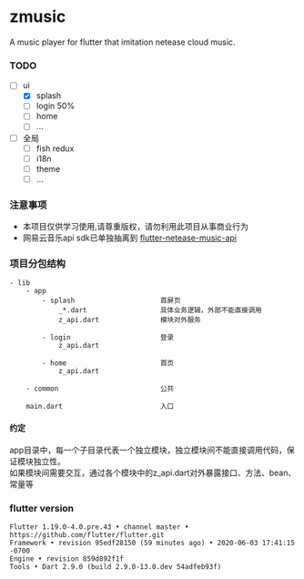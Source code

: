# zmusic

A music player for flutter that imitation netease cloud music.

### TODO
- [ ] ui
  - [x] splash
  - [ ] login 50%
  - [ ] home
  - [ ] ...
- [ ] 全局
  - [ ] fish redux
  - [ ] i18n
  - [ ] theme
  - [ ] ...

### 注意事项
- 本项目仅供学习使用,请尊重版权，请勿利用此项目从事商业行为
- 网易云音乐api sdk已单独抽离到 [flutter-netease-music-api](https://github.com/hcanyz/flutter-netease-music-api)

### 项目分包结构
```text
- lib
    - app
        - splash                     首屏页
            _*.dart                  具体业务逻辑，外部不能直接调用
            z_api.dart               模块对外服务
            
        - login                      登录
            z_api.dart
            
        - home                       首页
            z_api.dart
            
    - common                         公共
        
    main.dart                        入口
```
#### 约定
app目录中，每一个子目录代表一个独立模块，独立模块间不能直接调用代码，保证模块独立性。  
如果模块间需要交互，通过各个模块中的z_api.dart对外暴露接口、方法、bean、常量等

### flutter version
```text
Flutter 1.19.0-4.0.pre.43 • channel master • https://github.com/flutter/flutter.git
Framework • revision 95edf28150 (59 minutes ago) • 2020-06-03 17:41:15 -0700
Engine • revision 859d892f1f
Tools • Dart 2.9.0 (build 2.9.0-13.0.dev 54adfeb93f)
```